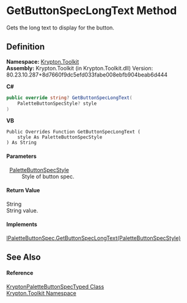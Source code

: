 # GetButtonSpecLongText Method


Gets the long text to display for the button.



## Definition
**Namespace:** <a href="79d2eac2-21f4-54ff-7552-b20c33c30600.md">Krypton.Toolkit</a>  
**Assembly:** Krypton.Toolkit (in Krypton.Toolkit.dll) Version: 80.23.10.287+8d7660f9dc5efd033fabe008ebfb904beab6d444

**C#**
``` C#
public override string? GetButtonSpecLongText(
	PaletteButtonSpecStyle? style
)
```
**VB**
``` VB
Public Overrides Function GetButtonSpecLongText ( 
	style As PaletteButtonSpecStyle
) As String
```



#### Parameters
<dl><dt>  <a href="83478590-f284-d2dc-1763-abdebf00e1cc.md">PaletteButtonSpecStyle</a></dt><dd>Style of button spec.</dd></dl>

#### Return Value
String  
String value.

#### Implements
<a href="a60b7109-4d6e-36ec-660c-9ce34ac8528d.md">IPaletteButtonSpec.GetButtonSpecLongText(PaletteButtonSpecStyle)</a>  


## See Also


#### Reference
<a href="5f3a7c38-a4fb-0fde-2e1a-92d9016bfd1b.md">KryptonPaletteButtonSpecTyped Class</a>  
<a href="79d2eac2-21f4-54ff-7552-b20c33c30600.md">Krypton.Toolkit Namespace</a>  
